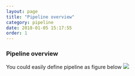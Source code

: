 ```yaml
---
layout: page
title: "Pipeline overview"
category: pipeline
date: 2018-01-05 15:17:55
order: 1
---
```

### Pipeline overview
 You could easily define pipeline as figure below
  ![][pipeline_overview]  

[pipeline_overview]: ../images/pipeline/pipeline_overview.PNG
